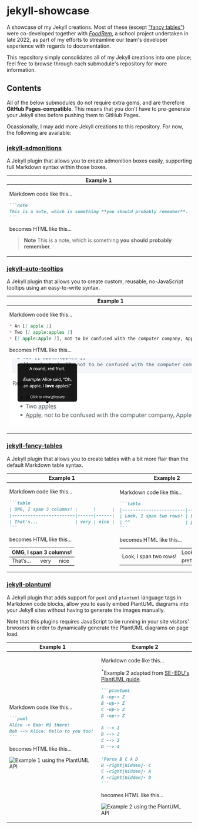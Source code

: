 # jekyll-showcase

A showcase of my Jekyll creations. Most of these (except ["fancy tables"](https://github.com/RichDom2185/jekyll-fancy-tables)) were co-developed together with _[FoodRem](https://github.com/RichDom2185/tp)_, a school project undertaken in late 2022, as part of my efforts to streamline our team's developer experience with regards to documentation.

This repository simply consolidates all of my Jekyll creations into one place; feel free to browse through each submodule's repository for more information.

## Contents

All of the below submodules do not require extra gems, and are therefore **GitHub Pages-compatible**. This means that you don't have to pre-generate your Jekyll sites before pushing them to GitHub Pages.

Ocassionally, I may add more Jekyll creations to this repository. For now, the following are available:

### [jekyll-admonitions](https://github.com/RichDom2185/jekyll-admonitions)

A Jekyll plugin that allows you to create admonition boxes easily, supporting full Markdown syntax within those boxes.

<table>
<thead>
<tr>
<th>Example 1</th>
<th>Example 2</th>
</tr>
</thead>
<tbody>
<tr>
<td>

Markdown code like this...

````markdown
```note
This is a note, which is something **you should probably remember**.
```
````

becomes HTML like this...

> **Note**
> This is a note, which is something **you should probably remember**.

<!-- <div class="admonition admonition-type-note">
  <p class="admonition-title">NOTE</p>
  <p>
    This is a note, which is something <strong>you should probably remember</strong>.
  </p>
</div> -->

</td>

<td>

Markdown code like this...

````markdown
```warning
Don't ever run `rm -rf /` _unless_ you know what you are doing.
```
````

becomes HTML like this...

> **Warning**
> Don't ever run `rm -rf /` _unless_ you know what you are doing.

<!-- <div class="admonition admonition-type-danger">
  <p class="admonition-title">DANGER</p>
  <p>
    Don’t ever run <code class="language-plaintext highlighter-rouge">rm -rf /</code> <em>unless</em> you know what you are doing.
  </p>
</div> -->

</td>
</tr>
</tbody>
</table>

### [jekyll-auto-tooltips](https://github.com/RichDom2185/jekyll-auto-tooltips)

A Jekyll plugin that allows you to create custom, reusable, no-JavaScript tooltips using an easy-to-write syntax.

<table>
<thead>
<tr>
<th>Example 1</th>
</tr>
</thead>
<tbody>
<tr>
<td>

Markdown code like this...

```markdown
* An [[ apple ]]
* Two [[ apple:apples ]]
* [[ apple:Apple ]], not to be confused with the computer company, Apple Inc.
```

becomes HTML like this...

![Tooltips example 1](images/tooltips1.png)
</td>
</tr>
</tbody>
</table>

### [jekyll-fancy-tables](https://github.com/RichDom2185/jekyll-fancy-tables)

A Jekyll plugin that allows you to create tables with a bit more flair than the default Markdown table syntax.

<table>
<thead>
<tr>
<th>Example 1</th>
<th>Example 2</th>
</tr>
</thead>
<tbody>
<tr>
<td>

Markdown code like this...

````markdown
```table
| OMG, I span 3 columns! \      \      |
|------------------------|------|------|
| That's...              | very | nice |
```
````

becomes HTML like this...

<table>
  <thead>
    <tr>
      <th colspan="3" data-nth-cell="1" align="left">OMG, I span 3 columns!</th>
    </tr>
  </thead>
  <tbody>
    <tr>
      <td colspan="1" rowspan="1" data-nth-cell="2" align="left">That’s…</td>
      <td colspan="1" rowspan="1" data-nth-cell="3" align="left">very</td>
      <td colspan="1" rowspan="1" data-nth-cell="4" align="left">nice</td>
    </tr>
  </tbody>
</table>

</td>

<td>

Markdown code like this...

````markdown
```table
|------------------------|---------|
| Look, I span two rows! | Looks   |
| ^^                     | pretty! |
```
````

becomes HTML like this...

<table>
  <tbody>
    <tr>
      <td colspan="1" rowspan="2" data-nth-cell="1" align="left">Look, I span two rows!</td>
      <td colspan="1" rowspan="1" data-nth-cell="2" align="left">Looks</td>
    </tr>
    <tr>
      <td colspan="1" rowspan="1" data-nth-cell="3" align="left">pretty!</td>
    </tr>
  </tbody>
</table>

</td>
</tr>
</tbody>
</table>

### [jekyll-plantuml](https://github.com/RichDom2185/jekyll-plantuml)

A Jekyll plugin that adds support for `puml` and `plantuml` language tags in Markdown code blocks, allow you to easily embed PlantUML diagrams into your Jekyll sites without having to generate the images manually.

Note that this plugins requires JavaScript to be running in your site visitors' brwosers in order to dynamically generate the PlantUML diagrams on page load.

<table>
<thead>
<tr>
<th>Example 1</th>
<th>Example 2</th>
</tr>
</thead>
<tbody>
<tr>
<td>

Markdown code like this...

````markdown
```puml
Alice -> Bob: Hi there!
Bob --> Alice: Hello to you too!
```
````

becomes HTML like this...

![Example 1 using the PlantUML API](https://www.plantuml.com/plantuml/png/Syp9J4vLqBLJSCfFibBmo5GeoKWjIbNa0d8LT872ZY1ve4HgJaw-Gac-GcL-AP3ALmG0)

</td>

<td>

Markdown code like this...

<sup>\*</sup>Example 2 adapted from [SE-EDU's PlantUML guide](https://se-education.org/guides/tutorials/plantUml.html).

````markdown
```plantuml
A -up-> Z
B -up-> Z
C -up-> Z
D -up-> Z

A --> 1
B --> 2
C --> 3
D --> 4

'Force B C A D
B -right[hidden]- C
C -right[hidden]- A
A -right[hidden]- D
```
````

becomes HTML like this...

![Example 2 using the PlantUML API](https://www.plantuml.com/plantuml/png/SrJGBItGjLE8udA2ivpXB1SuYyjHGHV8C0Gf0z9684L0sXYa14YRS76fk-KN9QSgE2auApWgk83K5MMcPvH4PsIcfAJcnUegE8Fqe8avWin54tC10000)

</td>
</tr>
</tbody>
</table>
